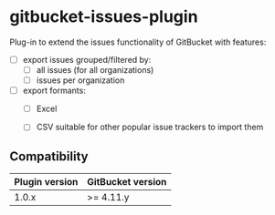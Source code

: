 # gitbucket-issues-plugin
Plug-in to extend the issues functionality of GitBucket with features:
 - [ ] export issues grouped/filtered by:
    - [ ] all issues (for all organizations)
    - [ ] issues per organization
 - [ ] export formants:
    - [ ] Excel
    - [ ] CSV suitable for other popular issue trackers to import them


Compatibility
-------------
Plugin version | GitBucket version
:--------------|:-----------------
1.0.x          | >= 4.11.y

